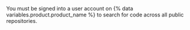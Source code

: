 You must be signed into a user account on {% data variables.product.product_name %} to search for code across all public repositories.
